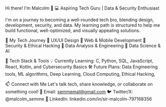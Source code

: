 Hi there! I'm Malcolm 👋
💻 Aspiring Tech Guru | Data & Security Enthusiast

I'm on a journey to becoming a well-rounded tech bro, blending design, development, security, and data. 
My learning path is structured to help me build functional, well-optimized, and visually appealing solutions.

🚀 My Tech Journey
🔹 UX/UI Design 
🔹 Web & Mobile Development 
🔹 Security & Ethical Hacking 
🔹 Data Analysis & Engineering 
🔹 Data Science & AI 

🔧 Tech Stack & Tools
💡 Currently Learning: C, Python, SQL, JavaScript, React, Kotlin, and Cybersecurity Basics
🛠 Future Plans: Data Engineering tools, ML algorithms, Deep Learning, Cloud Computing, Ethical Hacking, 

📫 Connect with Me
Let's talk tech, share knowledge, or collaborate on something cool!
📩 Email: semmemal@gmail.com
🐦 Twitter/X: @malcolm_semme
💼 LinkedIn: linkedin.com/in/sir-malcolm-797168356
